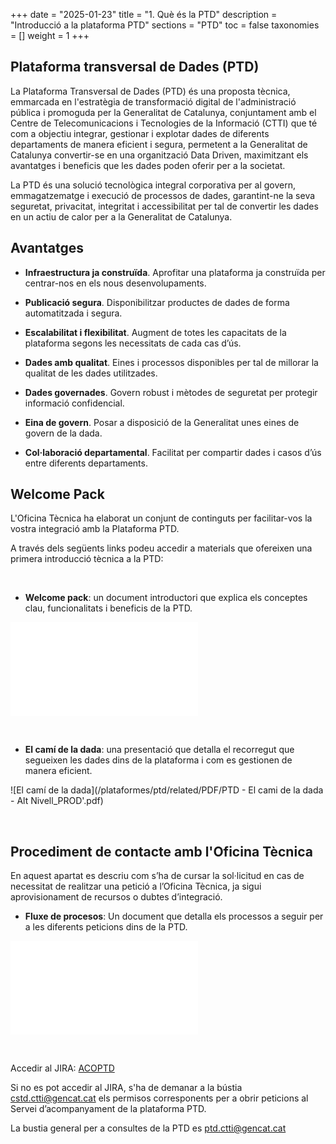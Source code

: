 +++
date        = "2025-01-23"
title       = "1. Què és la PTD"
description = "Introducció a la plataforma PTD"
sections    = "PTD"
toc         = false
taxonomies  = []
weight      = 1
+++

## Plataforma transversal de Dades (PTD)

La Plataforma Transversal de Dades (PTD) és una proposta tècnica, emmarcada en l'estratègia de transformació digital de l'administració pública i promoguda per la Generalitat de Catalunya, conjuntament amb el Centre de Telecomunicacions i Tecnologies de la Informació (CTTI) que té com a objectiu integrar, gestionar i explotar dades de diferents departaments de manera eficient i segura, permetent a la Generalitat de Catalunya convertir-se en una organització Data Driven, maximitzant els avantatges i beneficis que les dades poden oferir per a la societat.

La PTD és una solució tecnològica integral corporativa per al govern, emmagatzematge i execució de processos de dades, garantint-ne la seva seguretat, privacitat, integritat i accessibilitat per tal de convertir les dades en un actiu de calor per a la Generalitat de Catalunya.

## Avantatges

- **Infraestructura ja construïda**. Aprofitar una plataforma ja construïda per centrar-nos en els nous desenvolupaments.

- **Publicació segura**. Disponibilitzar productes de dades de forma automatitzada i segura.

- **Escalabilitat i flexibilitat**. Augment de totes les capacitats de la plataforma segons les necessitats de cada cas d’ús.

- **Dades amb qualitat**. Eines i processos disponibles per tal de millorar la qualitat de les dades utilitzades.

- **Dades governades**. Govern robust i mètodes de seguretat per protegir informació confidencial.

- **Eina de govern**. Posar a disposició de la Generalitat unes eines de govern de la dada.

- **Col·laboració departamental**. Facilitat per compartir dades i casos d’ús entre diferents departaments.


## Welcome Pack

L'Oficina Tècnica ha elaborat un conjunt de continguts per facilitar-vos la vostra integració amb la Plataforma PTD.

A través dels següents links podeu accedir a materials que ofereixen una primera introducció tècnica a la PTD:

<br>

- **Welcome pack**: un document introductori que explica els conceptes clau, funcionalitats i beneficis de la PTD.

![Welcome pack](/plataformes/ptd/related/PDF/PTD_welcome_pack_v11.pdf)

<br>

- **El camí de la dada**: una presentació que detalla el recorregut que segueixen les dades dins de la plataforma i com es gestionen de manera eficient.

![El camí de la dada](/plataformes/ptd/related/PDF/PTD - El cami de la dada - Alt Nivell_PROD'.pdf)

<br>

## Procediment de contacte amb l'Oficina Tècnica

En aquest apartat es descriu com s’ha de cursar la sol·licitud en cas de necessitat de realitzar una petició a l’Oficina Tècnica, ja sigui aprovisionament de recursos o dubtes d’integració.

- **Fluxe de procesos**: Un document que detalla els processos a seguir per a les diferents peticions dins de la PTD.

![Fluxe de procesos](/plataformes/ptd/related/PDF/PTD_fluxes_de_processos_v2.pdf)

<br>

Accedir al JIRA: [ACOPTD](https://cstd-ctti.atlassian.net/browse/ACOPTD)

Si no es pot accedir al JIRA, s'ha de demanar a la bústia cstd.ctti@gencat.cat els permisos corresponents per a obrir peticions al Servei d’acompanyament de la plataforma PTD.

La bustia general per a consultes de la PTD es ptd.ctti@gencat.cat
